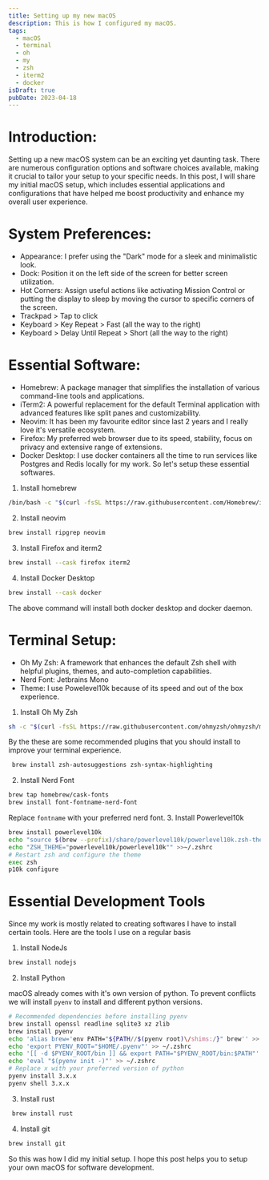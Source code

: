 ```yaml
---
title: Setting up my new macOS
description: This is how I configured my macOS.
tags:
  - macOS
  - terminal
  - oh
  - my
  - zsh
  - iterm2
  - docker
isDraft: true
pubDate: 2023-04-18
---
```


# Introduction:
Setting up a new macOS system can be an exciting yet daunting task. There are numerous configuration options and software choices available, making it crucial to tailor your setup to your specific needs. In this post, I will share my initial macOS setup, which includes essential applications and configurations that have helped me boost productivity and enhance my overall user experience.
# System Preferences:
   - Appearance: I prefer using the "Dark" mode for a sleek and minimalistic look.
   - Dock: Position it on the left side of the screen for better screen utilization.
   - Hot Corners: Assign useful actions like activating Mission Control or putting the display to sleep by moving the cursor to specific corners of the screen.
   - Trackpad > Tap to click
   - Keyboard > Key Repeat > Fast (all the way to the right)
  - Keyboard > Delay Until Repeat > Short (all the way to the right)
# Essential Software:
   - Homebrew: A package manager that simplifies the installation of various command-line tools and applications.
   - iTerm2: A powerful replacement for the default Terminal application with advanced features like split panes and customizability.
   - Neovim: It has been my favourite editor since last 2 years and I really love it's versatile ecosystem.
   - Firefox: My preferred web browser due to its speed, stability, focus on privacy and extensive range of extensions.
   - Docker Desktop: I use docker containers all the time to run services like Postgres and Redis locally for my work.
   So let's setup these essential softwares.
   
1. Install homebrew
```sh
/bin/bash -c "$(curl -fsSL https://raw.githubusercontent.com/Homebrew/install/HEAD/install.sh)"
```

2. Install neovim
```sh
brew install ripgrep neovim
```

3.  Install Firefox and iterm2
```sh
brew install --cask firefox iterm2
```

4. Install Docker Desktop
```sh
brew install --cask docker
```
The above command will install both docker desktop and docker daemon.

# Terminal Setup:
   - Oh My Zsh: A framework that enhances the default Zsh shell with helpful plugins, themes, and auto-completion capabilities.
   - Nerd Font: Jetbrains Mono
   - Theme: I use Powelevel10k because of its speed and out of the box experience.
1. Install Oh My Zsh
```sh
sh -c "$(curl -fsSL https://raw.githubusercontent.com/ohmyzsh/ohmyzsh/master/tools/install.sh)"
```

By the these are some recommended plugins that you should install to improve your terminal experience.
```sh
 brew install zsh-autosuggestions zsh-syntax-highlighting
```

2. Install Nerd Font
```sh
brew tap homebrew/cask-fonts
brew install font-fontname-nerd-font
```
Replace `fontname` with your preferred nerd font.
3. Install Powerlevel10k
```sh
brew install powerlevel10k
echo "source $(brew --prefix)/share/powerlevel10k/powerlevel10k.zsh-theme" >>~/.zshrc
echo "ZSH_THEME="powerlevel10k/powerlevel10k"" >>~/.zshrc
# Restart zsh and configure the theme
exec zsh
p10k configure
```

# Essential Development Tools

Since my work is mostly related to creating softwares I have to install certain tools.
Here are the tools I use on a regular basis

1. Install NodeJs
```sh
brew install nodejs
```
2. Install Python

macOS already comes with it's own version of python. To prevent conflicts we will install `pyenv` to install and different python versions.
```sh
# Recommended dependencies before installing pyenv
brew install openssl readline sqlite3 xz zlib
brew install pyenv
echo 'alias brew='env PATH="${PATH//$(pyenv root)\/shims:/}" brew'' >> ~/.zshrc
echo 'export PYENV_ROOT="$HOME/.pyenv"' >> ~/.zshrc
echo '[[ -d $PYENV_ROOT/bin ]] && export PATH="$PYENV_ROOT/bin:$PATH"' >> ~/.zshrc
echo 'eval "$(pyenv init -)"' >> ~/.zshrc
# Replace x with your preferred version of python
pyenv install 3.x.x
pyenv shell 3.x.x
```
3.  Install rust
```sh
 brew install rust
```
4. Install git
```sh
brew install git
```

So this was how I did my initial setup. I hope this post helps you to setup your own macOS for software development.